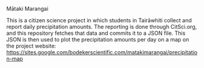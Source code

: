 Mātaki Marangai

This is a citizen science project in which students in Tairāwhiti collect and report daily precipitation amounts. The reporting is done through CitSci.org, and this repository fetches that data and commits it to a JSON file. This JSON is then used to plot the precipitation amounts per day on a map on the project website: https://sites.google.com/bodekerscientific.com/matakimarangai/precipitation-map
